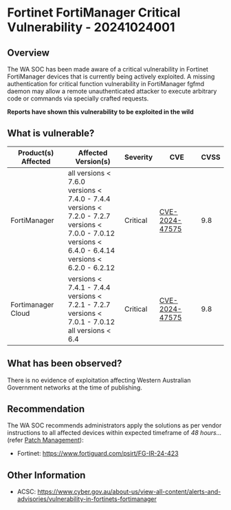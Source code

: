 # Fortinet FortiManager Critical Vulnerability - 20241024001

## Overview

The WA SOC has been made aware of a critical vulnerability in Fortinet FortiManager devices that is currently being actively exploited. A missing authentication for critical function vulnerability in FortiManager fgfmd daemon may allow a remote unauthenticated attacker to execute arbitrary code or commands via specially crafted requests.

**Reports have shown this vulnerability to be exploited in the wild**

## What is vulnerable?

| Product(s) Affected | Affected Version(s)                                                                                                                                                                           | Severity | CVE                                                               |    CVSS   |
| ------------------- | --------------------------------------------------------------------------------------------------------------------------------------------------------------------------------------------- | -------- | ----------------------------------------------------------------- | --------- |
| FortiManager        | all versions \< 7.6.0 <br> versions \< 7.4.0 - 7.4.4 <br>versions \< 7.2.0 - 7.2.7  <br>versions \< 7.0.0 - 7.0.12 <br>versions \< 6.4.0 - 6.4.14 <br> versions \< 6.2.0 - 6.2.12             | Critical | [CVE-2024-47575](https://nvd.nist.gov/vuln/detail/CVE-2024-47575) |  9.8      |
| Fortimanager Cloud  | versions \< 7.4.1 - 7.4.4 <br> versions \< 7.2.1 - 7.2.7 <br>versions \< 7.0.1 - 7.0.12  <br>all versions \< 6.4                                                                              | Critical | [CVE-2024-47575](https://nvd.nist.gov/vuln/detail/CVE-2024-47575) |  9.8      |

## What has been observed?

There is no evidence of exploitation affecting Western Australian Government networks at the time of publishing.

## Recommendation

The WA SOC recommends administrators apply the solutions as per vendor instructions to all affected devices within expected timeframe of *48 hours...* (refer [Patch Management](../guidelines/patch-management.md)):

- Fortinet: <https://www.fortiguard.com/psirt/FG-IR-24-423>

## Other Information
- ACSC: <https://www.cyber.gov.au/about-us/view-all-content/alerts-and-advisories/vulnerability-in-fortinets-fortimanager>

